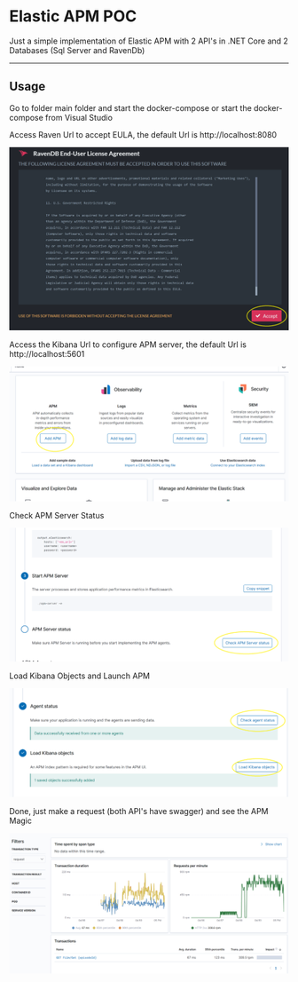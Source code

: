 # Elastic APM POC

Just a simple implementation of Elastic APM with 2 API's in .NET Core and 2 Databases (Sql Server and RavenDb)


---

## Usage

 Go to folder main folder and start the docker-compose or start the docker-compose from Visual Studio

Access Raven Url to accept EULA, the default Url is http://localhost:8080

![image](https://github.com/Baldini/ElasticAPM_POC/blob/master/images/raven.png?raw=true)

Access the Kibana Url to configure APM server, the default Url is http://localhost:5601

![image](https://github.com/Baldini/ElasticAPM_POC/blob/master/images/kibana_1.png?raw=true)

Check APM Server Status

![image](https://github.com/Baldini/ElasticAPM_POC/blob/master/images/kibana_2.png?raw=true)

Load Kibana Objects and Launch APM

![image](https://github.com/Baldini/ElasticAPM_POC/blob/master/images/kibana_3.png?raw=true)

Done, just make a request (both API's have swagger) and see the APM Magic

![image](https://github.com/Baldini/ElasticAPM_POC/blob/master/images/kibana_4.png?raw=true)
